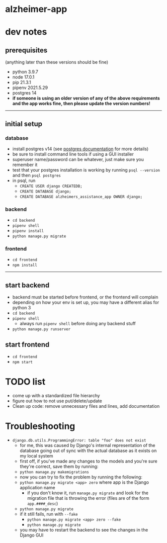 # alzheimer-app


# dev notes

## prerequisites
(anything later than these versions should be fine)
- python 3.9.7
- node 17.0.1
- pip 21.3.1
- pipenv 2021.5.29
- postgres 14
- **if someone is using an older version of any of the above requirements and the app works fine, then please update the version numbers!**

-----------------

## initial setup

### database
- install postgres v14 (see [postgres documentation](https://www.postgresql.org/docs/14/install-binaries.html) for more details)
- be sure to install command line tools if using a GUI installer
- superuser name/password can be whatever, just make sure you remember it
- test that your postgres installation is working by running `psql --version` and then `psql postgres`
- in psql, run
  - `CREATE USER django CREATEDB;`
  - `CREATE DATABASE django;`
  - `CREATE DATABASE alzheimers_assistance_app OWNER django;`
### backend
- `cd backend`
- `pipenv shell`
- `pipenv install`
- `python manage.py migrate`

### frontend
- `cd frontend`
- `npm install`

-----------------

## start backend
- backend must be started before frontend, or the frontend will complain
- depending on how your env is set up, you may have a different alias for python 3
- `cd backend`
- `pipenv shell`
  - always run `pipenv shell` before doing any backend stuff
- `python manage.py runserver`

## start frontend
- `cd frontend`
- `npm start`



# TODO list
- come up with a standardized file hierarchy
- figure out how to not use put/delete/update
- Clean up code: remove unnecessary files and lines, add documentation


# Troubleshooting
- `django.db.utils.ProgrammingError: table "foo" does not exist`
  - for me, this was caused by Django's internal representation of the database going out of sync with the actual database as it exists on my local system
  - first off, if you've made any changes to the models and you're sure they're correct, save them by running:
  - `python manage.py makemigrations`
  - now you can try to fix the problem by running the following:
  - `python manage.py migrate <app> zero` where app is the Django application name
    - if you don't know it, run `manage.py migrate` and look for the migration file that is throwing the error (files are of the form `app.####_desc`)
  - `python manage.py migrate`
  - if it still fails, run with `--fake`
    - `python manage.py migrate <app> zero --fake`
    - `python manage.py migrate`
  - you may have to restart the backend to see the changes in the Django GUI